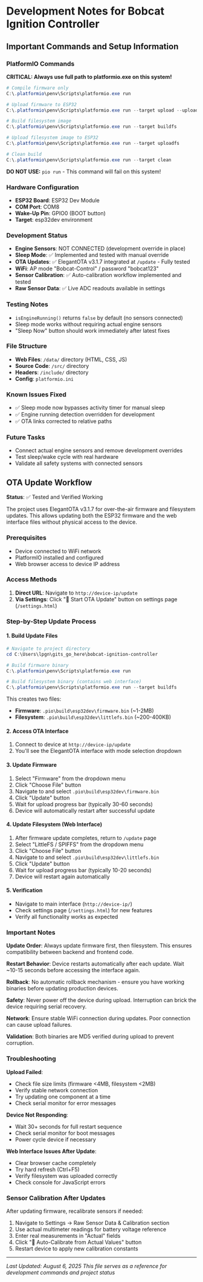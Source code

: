 # Development Notes for Bobcat Ignition Controller

## Important Commands and Setup Information

### PlatformIO Commands
**CRITICAL: Always use full path to platformio.exe on this system!**

```powershell
# Compile firmware only
C:\.platformio\penv\Scripts\platformio.exe run

# Upload firmware to ESP32
C:\.platformio\penv\Scripts\platformio.exe run --target upload --upload-port COM8

# Build filesystem image
C:\.platformio\penv\Scripts\platformio.exe run --target buildfs

# Upload filesystem image to ESP32
C:\.platformio\penv\Scripts\platformio.exe run --target uploadfs

# Clean build
C:\.platformio\penv\Scripts\platformio.exe run --target clean
```

**DO NOT USE:** `pio run` - This command will fail on this system!

### Hardware Configuration
- **ESP32 Board**: ESP32 Dev Module
- **COM Port**: COM8
- **Wake-Up Pin**: GPIO0 (BOOT button)
- **Target**: esp32dev environment

### Development Status
- **Engine Sensors**: NOT CONNECTED (development override in place)
- **Sleep Mode**: ✅ Implemented and tested with manual override
- **OTA Updates**: ✅ ElegantOTA v3.1.7 integrated at `/update` - Fully tested
- **WiFi**: AP mode "Bobcat-Control" / password "bobcat123"
- **Sensor Calibration**: ✅ Auto-calibration workflow implemented and tested
- **Raw Sensor Data**: ✅ Live ADC readouts available in settings

### Testing Notes
- `isEngineRunning()` returns `false` by default (no sensors connected)
- Sleep mode works without requiring actual engine sensors
- "Sleep Now" button should work immediately after latest fixes

### File Structure
- **Web Files**: `/data/` directory (HTML, CSS, JS)
- **Source Code**: `/src/` directory  
- **Headers**: `/include/` directory
- **Config**: `platformio.ini`

### Known Issues Fixed
- ✅ Sleep mode now bypasses activity timer for manual sleep
- ✅ Engine running detection overridden for development
- ✅ OTA links corrected to relative paths

### Future Tasks
- Connect actual engine sensors and remove development overrides
- Test sleep/wake cycle with real hardware
- Validate all safety systems with connected sensors

## OTA Update Workflow

**Status**: ✅ Tested and Verified Working

The project uses ElegantOTA v3.1.7 for over-the-air firmware and filesystem updates. This allows updating both the ESP32 firmware and the web interface files without physical access to the device.

### Prerequisites
- Device connected to WiFi network
- PlatformIO installed and configured
- Web browser access to device IP address

### Access Methods
1. **Direct URL**: Navigate to `http://device-ip/update`
2. **Via Settings**: Click "🚀 Start OTA Update" button on settings page (`/settings.html`)

### Step-by-Step Update Process

#### 1. Build Update Files
```powershell
# Navigate to project directory
cd C:\Users\lpgn\gits_go_here\bobcat-ignition-controller

# Build firmware binary
C:\.platformio\penv\Scripts\platformio.exe run

# Build filesystem binary (contains web interface)
C:\.platformio\penv\Scripts\platformio.exe run --target buildfs
```

This creates two files:
- **Firmware**: `.pio\build\esp32dev\firmware.bin` (~1-2MB)
- **Filesystem**: `.pio\build\esp32dev\littlefs.bin` (~200-400KB)

#### 2. Access OTA Interface
1. Connect to device at `http://device-ip/update`
2. You'll see the ElegantOTA interface with mode selection dropdown

#### 3. Update Firmware
1. Select "Firmware" from the dropdown menu
2. Click "Choose File" button
3. Navigate to and select `.pio\build\esp32dev\firmware.bin`
4. Click "Update" button
5. Wait for upload progress bar (typically 30-60 seconds)
6. Device will automatically restart after successful update

#### 4. Update Filesystem (Web Interface)
1. After firmware update completes, return to `/update` page
2. Select "LittleFS / SPIFFS" from the dropdown menu
3. Click "Choose File" button  
4. Navigate to and select `.pio\build\esp32dev\littlefs.bin`
5. Click "Update" button
6. Wait for upload progress bar (typically 10-20 seconds)
7. Device will restart again automatically

#### 5. Verification
- Navigate to main interface (`http://device-ip/`)
- Check settings page (`/settings.html`) for new features
- Verify all functionality works as expected

### Important Notes

**Update Order**: Always update firmware first, then filesystem. This ensures compatibility between backend and frontend code.

**Restart Behavior**: Device restarts automatically after each update. Wait ~10-15 seconds before accessing the interface again.

**Rollback**: No automatic rollback mechanism - ensure you have working binaries before updating production devices.

**Safety**: Never power off the device during upload. Interruption can brick the device requiring serial recovery.

**Network**: Ensure stable WiFi connection during updates. Poor connection can cause upload failures.

**Validation**: Both binaries are MD5 verified during upload to prevent corruption.

### Troubleshooting

**Upload Failed**: 
- Check file size limits (firmware <4MB, filesystem <2MB)
- Verify stable network connection  
- Try updating one component at a time
- Check serial monitor for error messages

**Device Not Responding**: 
- Wait 30+ seconds for full restart sequence
- Check serial monitor for boot messages
- Power cycle device if necessary

**Web Interface Issues After Update**:
- Clear browser cache completely
- Try hard refresh (Ctrl+F5)
- Verify filesystem was uploaded correctly
- Check console for JavaScript errors

### Sensor Calibration After Updates

After updating firmware, recalibrate sensors if needed:
1. Navigate to Settings → Raw Sensor Data & Calibration section
2. Use actual multimeter readings for battery voltage reference
3. Enter real measurements in "Actual" fields
4. Click "🎯 Auto-Calibrate from Actual Values" button
5. Restart device to apply new calibration constants

---
*Last Updated: August 6, 2025*
*This file serves as a reference for development commands and project status*
